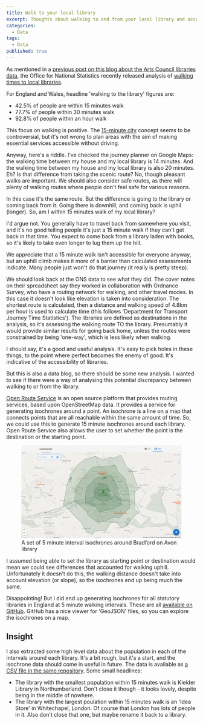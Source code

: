 ```yaml
---
title: Walk to your local library
excerpt: Thoughts about walking to and from your local library and accessibility
categories:
  - Data
tags:
  - Data
published: true
---
```


As mentioned in a [previous post on this blog about the Arts Council libraries data](https://blog.librarydata.uk/basic-libraries-cleaning/), the Office for National Statistics recently released analysis of [walking times to local libraries](https://www.ons.gov.uk/peoplepopulationandcommunity/wellbeing/datasets/traveltimetolibrariesinlocalareasenglandandwales).

For England and Wales, headline 'walking to the library' figures are:

- 42.5% of people are within 15 minutes walk
- 77.7% of people within 30 minutes walk
- 92.8% of people within an hour walk

This focus on walking is positive. The [15-minute city](https://en.wikipedia.org/wiki/15-minute_city) concept seems to be controversial, but it's not wrong to plan areas with the aim of making essential services accessible without driving.

Anyway, here's a riddle. I've checked the journey planner on Google Maps: the walking time between my house and my local library is 14 minutes. And the walking time between my house and my local library is also 20 minutes. Eh? Is that difference from taking the scenic route? No, though pleasant walks are important. We should also consider safe routes, as there will plenty of walking routes where people don't feel safe for various reasons.

In this case it's the same route. But the difference is going to the library or coming back from it. Going there is downhill, and coming back is uphil (longer). So, am I within 15 minutes walk of my local library?

I'd argue not. You generally have to travel back from somewhere you visit, and it's no good telling people it's just a 15 minute walk if they can't get back in that time. You expect to come back from a library laden with books, so it's likely to take even longer to lug them up the hill.

We appreciate that a 15 minute walk isn't accessible for everyone anyway, but an uphill climb makes it more of a barrier than calculated assessments indicate. Many people just won't do that journey (it really is pretty steep).

We should look back at the ONS data to see what they did. The cover notes on their spreadsheet say they worked in collaboration with Ordnance Survey, who have a routing network for walking, and other travel modes. In this case it doesn't look like elevation is taken into consideration. The shortest route is calculated, then a distance and walking speed of 4.8km per hour is used to calculate time (this follows 'Department for Transport Journey Time Statistics'). The libraries are defined as destinations in the analysis, so it's assessing the walking route TO the library. Presumably it would provide similar results for going back home, unless the routes were constrained by being 'one-way', which is less likely when walking.

I should say, it's a good and useful analysis. It's easy to pick holes in these things, to the point where perfect becomes the enemy of good. It's indicative of the accessibility of libraries.

But this is also a data blog, so there should be some new analysis. I wanted to see if there were a way of analysing this potential discrepancy between walking to or from the library.

[Open Route Service](https://openrouteservice.org/) is an open source platform that provides routing services, based upon OpenStreetMap data. It provides a service for generating isochrones around a point. An isochrone is a line on a map that connects points that are all reachable within the same amount of time. So, we could use this to generate 15 minute isochrones around each library. Open Route Service also allows the user to set whether the point is the destination or the starting point.

<figure>
  <img src="https://github.com/LibrariesHacked/librarieshacked.github.io/raw/main/images/2025-01-15-walk-to-your-local-library.png" alt="A set of 5 minute walking interval isochrones around Bradford-on-Avon library"/>
  <figcaption>A set of 5 minute interval isochrones around Bradford on Avon library</figcaption>
</figure>

I assumed being able to set the library as starting point or destination would mean we could see differences that accounted for walking uphill. Unfortunately it doesn't do this, the walking distance doesn't take into account elevation (or slope), so the isochrones end up being much the same.

Disappointing! But I did end up generating isochrones for all statutory libraries in England at 5 minute walking intervals. These are all [available on GitHub](https://github.com/LibrariesHacked/library-isochrones/tree/main/data/isochrones/basic-dataset-2023). GitHub has a nice viewer for 'GeoJSON' files, so you can explore the isochrones on a map.

## Insight

I also extracted some high level data about the population in each of the intervals around each library. It's a bit rough, but it's a start, and the isochrone data should come in useful in future. The data is available as [a CSV file in the same repository](https://github.com/LibrariesHacked/library-isochrones/blob/main/data/isochrones/basic-dataset-2023/basic-dataset-for-libraries-2023-analysis.csv). Some small headlines:

- The library with the smallest population within 15 minutes walk is Kielder Library in Northumberland. Don't close it though - it looks lovely, despite being in the middle of nowhere.
- The library with the largest poulation within 15 minutes walk is an 'Idea Store' in Whitechapel, London. Of course that London has lots of people in it. Also don't close that one, but maybe rename it back to a library.
